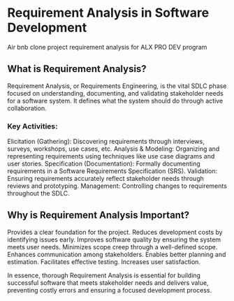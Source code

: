# Requirement Analysis in Software Development
Air bnb clone project requirement analysis for ALX PRO DEV program

## What is Requirement Analysis?

Requirement Analysis, or Requirements Engineering, is the vital SDLC phase focused on understanding, documenting, and validating stakeholder needs for a software system. It defines what the system should do through active collaboration.

### Key Activities:
Elicitation (Gathering): Discovering requirements through interviews, surveys, workshops, use cases, etc.
Analysis & Modeling: Organizing and representing requirements using techniques like use case diagrams and user stories.
Specification (Documentation): Formally documenting requirements in a Software Requirements Specification (SRS).
Validation: Ensuring requirements accurately reflect stakeholder needs through reviews and prototyping.
Management: Controlling changes to requirements throughout the SDLC.

## Why is Requirement Analysis Important?
Provides a clear foundation for the project.
Reduces development costs by identifying issues early.
Improves software quality by ensuring the system meets user needs.
Minimizes scope creep through a well-defined scope.
Enhances communication among stakeholders.
Enables better planning and estimation.
Facilitates effective testing.
Increases user satisfaction.

In essence, thorough Requirement Analysis is essential for building successful software that meets stakeholder needs and delivers value, preventing costly errors and ensuring a focused development process.
